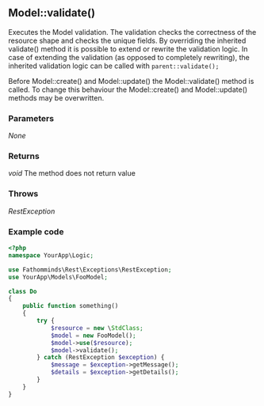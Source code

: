 ## Model::validate() ##

Executes the Model validation. The validation checks the correctness of the resource shape and checks the unique fields. By overriding the inherited validate() method it is possible to extend or rewrite the validation logic. In case of extending the validation (as opposed to completely rewriting), the inherited validation logic can be called with `parent::validate();`  

Before Model::create() and Model::update() the Model::validate() method is called. To change this behaviour the Model::create() and Model::update() methods may be overwritten.

### Parameters ###

*None*

### Returns ###

*void* The method does not return value

### Throws ###

*RestException*

### Example code ###

```php
<?php
namespace YourApp\Logic;

use Fathomminds\Rest\Exceptions\RestException;
use YourApp\Models\FooModel;

class Do
{
    public function something()
    {
        try {
            $resource = new \StdClass;
            $model = new FooModel();
            $model->use($resource);
            $model->validate();
        } catch (RestException $exception) {
            $message = $exception->getMessage();
            $details = $exception->getDetails();
        }
    }
}

```
